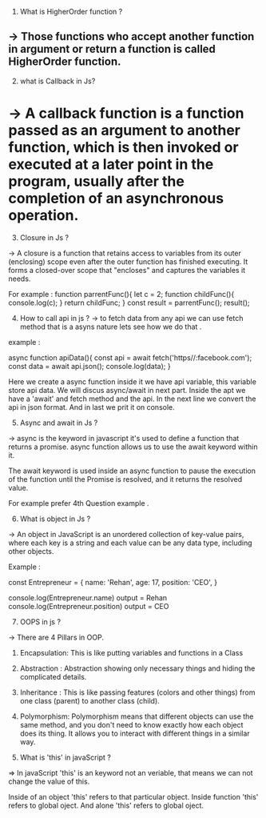 1. What is HigherOrder function ?

## -> Those functions who accept another function in argument or return a function is called HigherOrder function.

 2. what is  Callback in Js?

# ->  A callback function is a function passed as an argument to another function, which is then invoked or executed at a later point in the program, usually after the completion of an asynchronous operation.

 3. Closure in Js ?

 -> A closure is a function that retains access to variables from its outer (enclosing) scope even after the outer function has finished executing. It forms a closed-over scope that "encloses" and captures the variables it needs.

   For example : 
  function parrentFunc(){
     let c = 2;
     function childFunc(){
         console.log(c);
     }
     return childFunc;
  }
  const result = parrentFunc();
  result();

4. How to call api in js ?
-> to fetch data from any api we can use fetch method that is a asyns nature lets see how we do that .

example : 

  async function apiData(){
        const api = await fetch('https//:facebook.com');
        const data = await api.json();
        console.log(data);
   }


 Here we create a async function inside it we have api variable, this variable store api data.
We will discus async/await in next part. Inside the apt we have a 'await' and fetch method and the api.
In the next line we convert the api in json format. And in last we prit it on console.

5. Async and await in Js ?

-> async is the keyword in javascript it's used to define a function that returns a promise.
async function allows us to use the await keyword within it.

The await keyword is used inside an async function to pause the execution of the function until the Promise is resolved, and it returns the resolved value.

For example prefer 4th Question example .


6. What is object in Js ?

-> An object in JavaScript is an unordered collection of key-value pairs, where each key is a string and each value can be any data type, including other objects. 

Example :  

const Entrepreneur = {
    name: 'Rehan',
    age: 17,
    position: 'CEO',
}

console.log(Entrepreneur.name)  output = Rehan
console.log(Entrepreneur.position)  output = CEO

7. OOPS in js ?

-> There are 4 Pillars in OOP.
1. Encapsulation: This is like putting variables and functions in a Class
2. Abstraction : Abstraction showing only necessary things and hiding the complicated details.   
3. Inheritance : This is like passing features (colors and other things) from one class (parent) to another class (child).
4. Polymorphism: Polymorphism means that different objects can use the same method, and you don't need to know exactly how each object does its thing. It allows you to interact with different things in a similar way.


8. What is 'this' in javaScript ?

=> In javaScript 'this' is an keyword not an veriable, that means we can not change the value of this.
  
  Inside of an object 'this' refers to that particular object.
  Inside function 'this' refers to global oject.
  And alone 'this' refers to global oject.